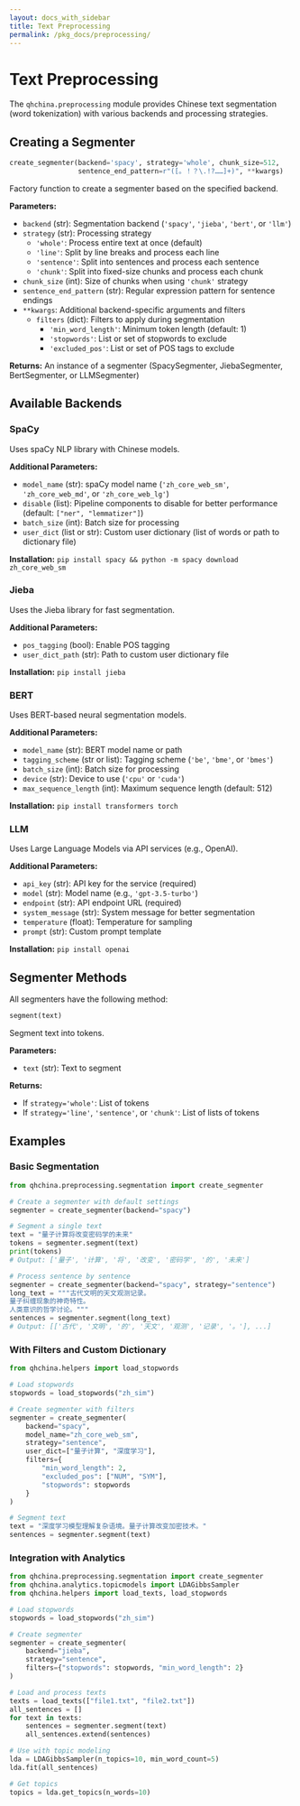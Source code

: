 ```yaml
---
layout: docs_with_sidebar
title: Text Preprocessing
permalink: /pkg_docs/preprocessing/
---
```


# Text Preprocessing

The `qhchina.preprocessing` module provides Chinese text segmentation (word tokenization) with various backends and processing strategies.

## Creating a Segmenter

```python
create_segmenter(backend='spacy', strategy='whole', chunk_size=512, 
                 sentence_end_pattern=r"([。！？\.!?……]+)", **kwargs)
```

Factory function to create a segmenter based on the specified backend.

**Parameters:**
- `backend` (str): Segmentation backend (`'spacy'`, `'jieba'`, `'bert'`, or `'llm'`)
- `strategy` (str): Processing strategy
  - `'whole'`: Process entire text at once (default)
  - `'line'`: Split by line breaks and process each line
  - `'sentence'`: Split into sentences and process each sentence
  - `'chunk'`: Split into fixed-size chunks and process each chunk
- `chunk_size` (int): Size of chunks when using `'chunk'` strategy
- `sentence_end_pattern` (str): Regular expression pattern for sentence endings
- `**kwargs`: Additional backend-specific arguments and filters
  - `filters` (dict): Filters to apply during segmentation
    - `'min_word_length'`: Minimum token length (default: 1)
    - `'stopwords'`: List or set of stopwords to exclude
    - `'excluded_pos'`: List or set of POS tags to exclude

**Returns:** An instance of a segmenter (SpacySegmenter, JiebaSegmenter, BertSegmenter, or LLMSegmenter)

## Available Backends

### SpaCy

Uses spaCy NLP library with Chinese models.

**Additional Parameters:**
- `model_name` (str): spaCy model name (`'zh_core_web_sm'`, `'zh_core_web_md'`, or `'zh_core_web_lg'`)
- `disable` (list): Pipeline components to disable for better performance (default: `["ner", "lemmatizer"]`)
- `batch_size` (int): Batch size for processing
- `user_dict` (list or str): Custom user dictionary (list of words or path to dictionary file)

**Installation:** `pip install spacy && python -m spacy download zh_core_web_sm`

### Jieba

Uses the Jieba library for fast segmentation.

**Additional Parameters:**
- `pos_tagging` (bool): Enable POS tagging
- `user_dict_path` (str): Path to custom user dictionary file

**Installation:** `pip install jieba`

### BERT

Uses BERT-based neural segmentation models.

**Additional Parameters:**
- `model_name` (str): BERT model name or path
- `tagging_scheme` (str or list): Tagging scheme (`'be'`, `'bme'`, or `'bmes'`)
- `batch_size` (int): Batch size for processing
- `device` (str): Device to use (`'cpu'` or `'cuda'`)
- `max_sequence_length` (int): Maximum sequence length (default: 512)

**Installation:** `pip install transformers torch`

### LLM

Uses Large Language Models via API services (e.g., OpenAI).

**Additional Parameters:**
- `api_key` (str): API key for the service (required)
- `model` (str): Model name (e.g., `'gpt-3.5-turbo'`)
- `endpoint` (str): API endpoint URL (required)
- `system_message` (str): System message for better segmentation
- `temperature` (float): Temperature for sampling
- `prompt` (str): Custom prompt template

**Installation:** `pip install openai`

## Segmenter Methods

All segmenters have the following method:

```python
segment(text)
```

Segment text into tokens.

**Parameters:**
- `text` (str): Text to segment

**Returns:** 
- If `strategy='whole'`: List of tokens
- If `strategy='line'`, `'sentence'`, or `'chunk'`: List of lists of tokens

## Examples

### Basic Segmentation

```python
from qhchina.preprocessing.segmentation import create_segmenter

# Create a segmenter with default settings
segmenter = create_segmenter(backend="spacy")

# Segment a single text
text = "量子计算将改变密码学的未来"
tokens = segmenter.segment(text)
print(tokens)
# Output: ['量子', '计算', '将', '改变', '密码学', '的', '未来']

# Process sentence by sentence
segmenter = create_segmenter(backend="spacy", strategy="sentence")
long_text = """古代文明的天文观测记录。
量子纠缠现象的神奇特性。
人类意识的哲学讨论。"""
sentences = segmenter.segment(long_text)
# Output: [['古代', '文明', '的', '天文', '观测', '记录', '。'], ...]
```

### With Filters and Custom Dictionary

```python
from qhchina.helpers import load_stopwords

# Load stopwords
stopwords = load_stopwords("zh_sim")

# Create segmenter with filters
segmenter = create_segmenter(
    backend="spacy",
    model_name="zh_core_web_sm",
    strategy="sentence",
    user_dict=["量子计算", "深度学习"],
    filters={
        "min_word_length": 2,
        "excluded_pos": ["NUM", "SYM"],
        "stopwords": stopwords
    }
)

# Segment text
text = "深度学习模型理解复杂语境。量子计算改变加密技术。"
sentences = segmenter.segment(text)
```

### Integration with Analytics

```python
from qhchina.preprocessing.segmentation import create_segmenter
from qhchina.analytics.topicmodels import LDAGibbsSampler
from qhchina.helpers import load_texts, load_stopwords

# Load stopwords
stopwords = load_stopwords("zh_sim")

# Create segmenter
segmenter = create_segmenter(
    backend="jieba",
    strategy="sentence",
    filters={"stopwords": stopwords, "min_word_length": 2}
)

# Load and process texts
texts = load_texts(["file1.txt", "file2.txt"])
all_sentences = []
for text in texts:
    sentences = segmenter.segment(text)
    all_sentences.extend(sentences)

# Use with topic modeling
lda = LDAGibbsSampler(n_topics=10, min_word_count=5)
lda.fit(all_sentences)

# Get topics
topics = lda.get_topics(n_words=10)
```
